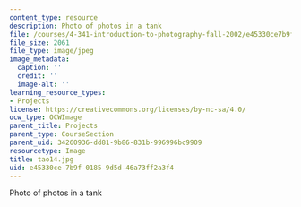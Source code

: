 ```yaml
---
content_type: resource
description: Photo of photos in a tank
file: /courses/4-341-introduction-to-photography-fall-2002/e45330ce7b9f01859d5d46a73ff2a3f4_tao14.jpg
file_size: 2061
file_type: image/jpeg
image_metadata:
  caption: ''
  credit: ''
  image-alt: ''
learning_resource_types:
- Projects
license: https://creativecommons.org/licenses/by-nc-sa/4.0/
ocw_type: OCWImage
parent_title: Projects
parent_type: CourseSection
parent_uid: 34260936-dd81-9b86-831b-996996bc9909
resourcetype: Image
title: tao14.jpg
uid: e45330ce-7b9f-0185-9d5d-46a73ff2a3f4
---
```

Photo of photos in a tank